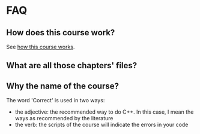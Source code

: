 # FAQ

## How does this course work?

See [how this course works](how_this_course_works.md).

## What are all those chapters' files?



## Why the name of the course?

The word 'Correct' is used in two ways:

 * the adjective: the recommended way to do C++. In this case, I mean the ways as recommended by the literature
 * the verb: the scripts of the course will indicate the errors in your code 


